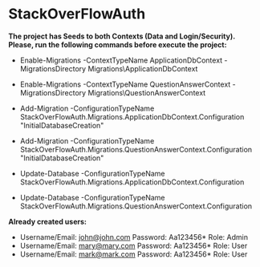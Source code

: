 # StackOverFlowAuth

**The project has Seeds to both Contexts (Data and Login/Security). Please, run the following commands before execute the project:**

- Enable-Migrations -ContextTypeName ApplicationDbContext -MigrationsDirectory Migrations\ApplicationDbContext
- Enable-Migrations -ContextTypeName QuestionAnswerContext -MigrationsDirectory Migrations\QuestionAnswerContext

- Add-Migration -ConfigurationTypeName StackOverFlowAuth.Migrations.ApplicationDbContext.Configuration "InitialDatabaseCreation"
- Add-Migration -ConfigurationTypeName StackOverFlowAuth.Migrations.QuestionAnswerContext.Configuration "InitialDatabaseCreation"

- Update-Database -ConfigurationTypeName StackOverFlowAuth.Migrations.ApplicationDbContext.Configuration
- Update-Database -ConfigurationTypeName StackOverFlowAuth.Migrations.QuestionAnswerContext.Configuration

**Already created users:**
- Username/Email: john@john.com Password: Aa123456* Role: Admin
- Username/Email: mary@mary.com Password: Aa123456* Role: User
- Username/Email: mark@mark.com Password: Aa123456* Role: User
